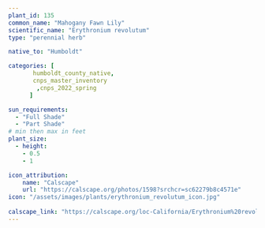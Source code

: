 ```yaml
---
plant_id: 135
common_name: "Mahogany Fawn Lily"
scientific_name: "Erythronium revolutum"
type: "perennial herb"

native_to: "Humboldt"

categories: [
       humboldt_county_native,
       cnps_master_inventory
        ,cnps_2022_spring
      ]

sun_requirements:
  - "Full Shade"
  - "Part Shade"
# min then max in feet
plant_size:
  - height: 
    - 0.5
    - 1

icon_attribution: 
    name: "Calscape"
    url: "https://calscape.org/photos/1598?srchcr=sc62279b8c4571e"
icon: "/assets/images/plants/erythronium_revolutum_icon.jpg"
 
calscape_link: "https://calscape.org/loc-California/Erythronium%20revolutum(%20)"
---
```










